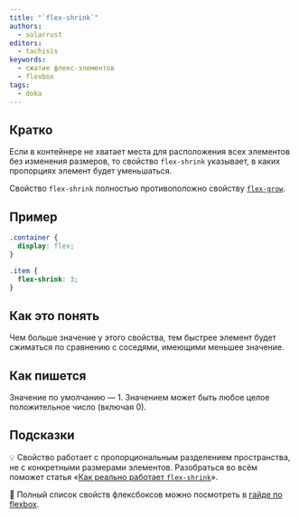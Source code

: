 ```yaml
---
title: "`flex-shrink`"
authors:
  - solarrust
editors:
  - tachisis
keywords:
  - сжатие флекс-элементов
  - flexbox
tags:
  - doka
---
```


## Кратко

Если в контейнере не хватает места для расположения всех элементов без изменения размеров, то свойство `flex-shrink` указывает, в каких пропорциях элемент будет уменьшаться.

Свойство `flex-shrink` полностью противоположно свойству [`flex-grow`](/css/flex-grow/).

## Пример

```css
.container {
  display: flex;
}

.item {
  flex-shrink: 3;
}
```

## Как это понять

Чем больше значение у этого свойства, тем быстрее элемент будет сжиматься по сравнению с соседями, имеющими меньшее значение.

## Как пишется

Значение по умолчанию — 1. Значением может быть любое целое положительное число (включая 0).

## Подсказки

💡 Свойство работает с пропорциональным разделением пространства, не с конкретными размерами элементов. Разобраться во всём поможет статья «[Как реально работает `flex-shrink`](https://medium.com/p/c41e40767194)».

<aside>

📝 Полный список свойств флексбоксов можно посмотреть в [гайде по flexbox](/css/flexbox-guide/).

</aside>
